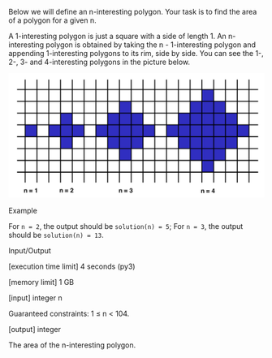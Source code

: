 Below we will define an n-interesting polygon. Your task is to find the area of a polygon for a given n.

A 1-interesting polygon is just a square with a side of length 1. An n-interesting polygon is obtained by taking the n - 1-interesting polygon and appending 1-interesting polygons to its rim, side by side. You can see the 1-, 2-, 3- and 4-interesting polygons in the picture below.


<p align ="center">
<img src = "/submissionImages/shapeArea.png"></img>
</p>

Example

For `n = 2`, the output should be
`solution(n) = 5`;
For `n = 3`, the output should be
`solution(n) = 13`.


Input/Output

[execution time limit] 4 seconds (py3)

[memory limit] 1 GB

[input] integer n

Guaranteed constraints:
1 ≤ n < 104.

[output] integer

The area of the n-interesting polygon.
